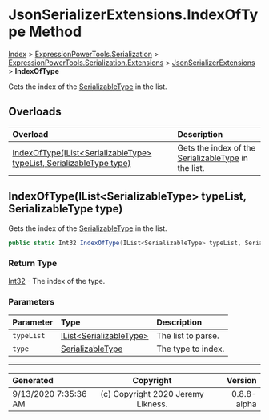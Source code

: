 ﻿# JsonSerializerExtensions.IndexOfType Method

[Index](../index.md) > [ExpressionPowerTools.Serialization](ExpressionPowerTools.Serialization.a.md) > [ExpressionPowerTools.Serialization.Extensions](ExpressionPowerTools.Serialization.Extensions.n.md) > [JsonSerializerExtensions](ExpressionPowerTools.Serialization.Extensions.JsonSerializerExtensions.cs.md) > **IndexOfType**

Gets the index of the [SerializableType](ExpressionPowerTools.Serialization.Serializers.SerializableType.cs.md) in the list.

## Overloads

| Overload | Description |
| :-- | :-- |
| [IndexOfType(IList&lt;SerializableType> typeList, SerializableType type)](#indexoftypeilistserializabletype-typelist-serializabletype-type) | Gets the index of the [SerializableType](ExpressionPowerTools.Serialization.Serializers.SerializableType.cs.md) in the list. |
## IndexOfType(IList&lt;SerializableType> typeList, SerializableType type)

Gets the index of the [SerializableType](ExpressionPowerTools.Serialization.Serializers.SerializableType.cs.md) in the list.

```csharp
public static Int32 IndexOfType(IList<SerializableType> typeList, SerializableType type)
```

### Return Type

 [Int32](https://docs.microsoft.com/dotnet/api/system.int32)  - The index of the type.

### Parameters

| Parameter | Type | Description |
| :-- | :-- | :-- |
| `typeList` | [IList&lt;SerializableType>](https://docs.microsoft.com/dotnet/api/system.collections.generic.ilist-1) | The list to parse. |
| `type` | [SerializableType](ExpressionPowerTools.Serialization.Serializers.SerializableType.cs.md) | The type to index. |



---

| Generated | Copyright | Version |
| :-- | :-: | --: |
| 9/13/2020 7:35:36 AM | (c) Copyright 2020 Jeremy Likness. | 0.8.8-alpha |
